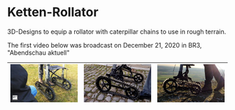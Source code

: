 # Ketten-Rollator
3D-Designs to equip a rollator with caterpillar chains to use in rough terrain.

The first video below was broadcast on December 21, 2020 in BR3, "Abendschau aktuell"

| [![screenshot](Pictures/br24-mediathek.screenshot.png)](https://www.br.de/mediathek/video/ketten-rollator-rentner-und-sohn-mit-neuer-erfindung-av:5fd34b2a2d799f0013b08452) | [![Dinkelsbühl](Pictures/Dinkelsbuehl-Kopfsteinpflaster.png)](Pictures/VID_20201113_134340736.mp4?raw=true) | [![sunset](Pictures/Hesselberg-sunset.png)](Pictures/VID_20201114_152028489.mp4?raw=true) |
|--|--|--|

